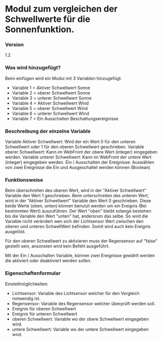 # Modul zum vergleichen der Schwellwerte für die Sonnenfunktion.

### Version
1.2

### Was wird hinzugefügt?

Beim einfügen wird ein Modul mit 3 Variablen hinzugefügt.
  * Variable 1 = Aktiver Schwellwert Sonne
  * Variable 2 = oberer Schwellwert Sonne
  * Variable 3 = unterer Schwellwert Sonne
  * Variable 4 = Aktiver Schwellwert Wind
  * Variable 5 = oberer Schwellwert Wind
  * Variable 6 = unterer Schwellwert Wind
  * Variable 7 = Ein Ausschalten Beschattungsereignisse

### Beschreibung der einzelne Variable

Variable Aktiver Schwellwert: Wird der ein Wert 0 für den unteren Schwellwert oder 1 für den oberen Schwellwert geschrieben.
Variable oberer Schwellwert: Kann im WebFront der obere Wert (integer) eingegeben werden.
Variable unterer Schwellwert: Kann im WebFront der untere Wert (integer) eingegeben werden.
Ein / Ausschalten der Ereignisse: Auswählen von zwei Ereignisse die Ein und Ausgeschaltet werden können (Boolean)

### Funktionsweise

Beim überschreiten des oberen Wert, wird in der "Aktiver Schwellwert" Variable den Wert 1 geschrieben.
Beim unterschreiten des unteren Wert, wird in der "Aktiver Schwellwert" Variable den Wert 0 geschrieben.
Diese beide Werte (oben, unten) können benutzt werden um ein Ereignis (Bei bestimmten Wert) auszuführen.
Der Wert "oben" bleibt solange bestehen bis die Variable den Wert "unten" hat, andersrum das selbe. So wird die Variable nicht verändert
wen sich der Lichtsensor Wert zwischen den oberen und unteren SchwellWert befinden. Somit wird auch kein Ereignis ausgelöst.

Für den oberen Schwellwert zu aktivieren muss der Regensensor auf "false" gestellt sein, ansonsten wird kein Befehl ausgeführt.

Mit der Ein / Ausschalten Variable, können zwei Ereignisse gewählt werden die aktiviert oder deaktiviert werden sollen.

### Eigenschaftenformular

Einstellmöglichkeiten:
  * Lichtsensor: Variable des Lichtsensor welcher für den Vergleich notwendig ist.
  * Regensensor: Variable des Regensensor welcher überprüft werden soll.
  * Ereignis für oberen Schwellwert
  * Ereignis für unteren Schwellwert
  * oberen Schwellwert: Variable wo der obere Schwellwert eingegeben wird.
  * untere Schwellwert: Variable wo der untere Schwellwert eingegeben wird.
